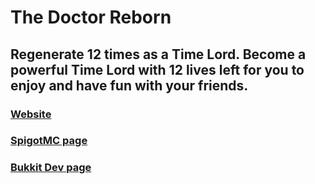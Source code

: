 # The Doctor Reborn
## Regenerate 12 times as a Time Lord. Become a powerful Time Lord with 12 lives left for you to enjoy and have fun with your friends.
### [Website](https://leothawne.github.io/TheDoctorReborn/)
### [SpigotMC page](https://www.spigotmc.org/resources/60429)
### [Bukkit Dev page](https://dev.bukkit.org/projects/the-doctor-reborn)
